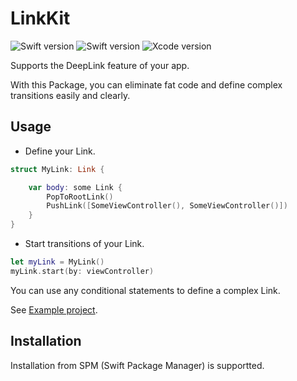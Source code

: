 # LinkKit

![Swift version](https://img.shields.io/badge/Licsense-MIT-green)
![Swift version](https://img.shields.io/badge/Swift-5.9-orange)
![Xcode version](https://img.shields.io/badge/Xcode-15.2-blue)

Supports the DeepLink feature of your app.

With this Package, you can eliminate fat code and define complex transitions easily and clearly.

## Usage

- Define your Link.

```swift
struct MyLink: Link {

    var body: some Link {
        PopToRootLink()
        PushLink([SomeViewController(), SomeViewController()])
    }
}
```

- Start transitions of your Link.

```swift
let myLink = MyLink()
myLink.start(by: viewController)
```

You can use any conditional statements to define a complex Link.

See [Example project](./Examples/LinkSample).

## Installation

Installation from SPM (Swift Package Manager) is supportted.




